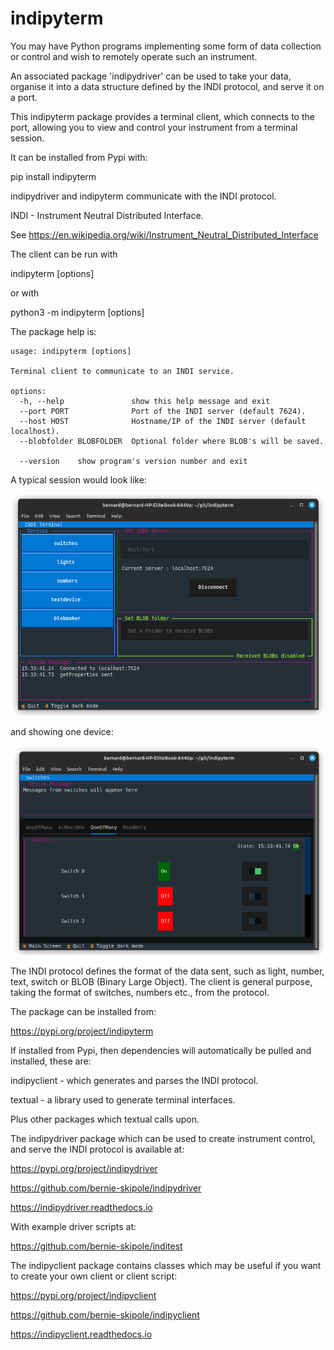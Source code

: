 # indipyterm

You may have Python programs implementing some form of data collection or control and wish to remotely operate such an instrument.

An associated package 'indipydriver' can be used to take your data, organise it into a data structure defined by the INDI protocol, and serve it on a port.

This indipyterm package provides a terminal client, which connects to the port, allowing you to view and control your instrument from a terminal session.

It can be installed from Pypi with:

pip install indipyterm

indipydriver and indipyterm communicate with the INDI protocol.

INDI - Instrument Neutral Distributed Interface.

See https://en.wikipedia.org/wiki/Instrument_Neutral_Distributed_Interface

The client can be run with

indipyterm [options]

or with

python3 -m indipyterm [options]

The package help is:

    usage: indipyterm [options]

    Terminal client to communicate to an INDI service.

    options:
      -h, --help               show this help message and exit
      --port PORT              Port of the INDI server (default 7624).
      --host HOST              Hostname/IP of the INDI server (default localhost).
      --blobfolder BLOBFOLDER  Optional folder where BLOB's will be saved.

      --version    show program's version number and exit

A typical session would look like:

![Terminal screenshot](https://github.com/bernie-skipole/indipyterm/raw/main/indipyterm1.png)

and showing one device:

![Terminal screenshot](https://github.com/bernie-skipole/indipyterm/raw/main/indipyterm2.png)


The INDI protocol defines the format of the data sent, such as light, number, text, switch or BLOB (Binary Large Object). The client is general purpose, taking the format of switches, numbers etc., from the protocol.

The package can be installed from:

https://pypi.org/project/indipyterm

If installed from Pypi, then dependencies will automatically be pulled and installed, these are:

indipyclient - which generates and parses the INDI protocol.

textual - a library used to generate terminal interfaces.

Plus other packages which textual calls upon.

The indipydriver package which can be used to create instrument control, and serve the INDI protocol is available at:

https://pypi.org/project/indipydriver

https://github.com/bernie-skipole/indipydriver

https://indipydriver.readthedocs.io

With example driver scripts at:

https://github.com/bernie-skipole/inditest

The indipyclient package contains classes which may be useful if you want to create your own client or client script:

https://pypi.org/project/indipyclient

https://github.com/bernie-skipole/indipyclient

https://indipyclient.readthedocs.io
